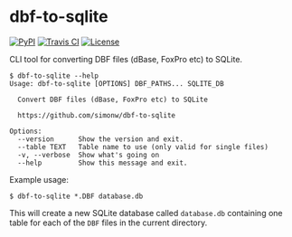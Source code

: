 # dbf-to-sqlite

[![PyPI](https://img.shields.io/pypi/v/dbf-to-sqlite.svg)](https://pypi.python.org/pypi/dbf-to-sqlite)
[![Travis CI](https://travis-ci.com/simonw/dbf-to-sqlite.svg?branch=master)](https://travis-ci.com/simonw/dbf-to-sqlite)
[![License](https://img.shields.io/badge/license-Apache%202.0-blue.svg)](https://github.com/simonw/dbf-to-sqlite/blob/master/LICENSE)


CLI tool for converting DBF files (dBase, FoxPro etc) to SQLite.

    $ dbf-to-sqlite --help
    Usage: dbf-to-sqlite [OPTIONS] DBF_PATHS... SQLITE_DB

      Convert DBF files (dBase, FoxPro etc) to SQLite

      https://github.com/simonw/dbf-to-sqlite

    Options:
      --version      Show the version and exit.
      --table TEXT   Table name to use (only valid for single files)
      -v, --verbose  Show what's going on
      --help         Show this message and exit.

Example usage:

    $ dbf-to-sqlite *.DBF database.db

This will create a new SQLite database called `database.db` containing one table for each of the `DBF` files in the current directory.
